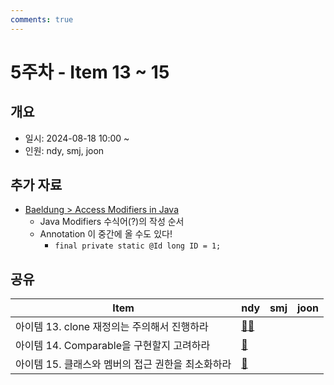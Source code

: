 ```yaml
---
comments: true
---
```

# 5주차 - Item 13 ~ 15

## 개요

- 일시: 2024-08-18 10:00 ~ 
- 인원: ndy, smj, joon

## 추가 자료

- [Baeldung > Access Modifiers in Java](https://www.baeldung.com/java-access-modifiers#canonical-order-of-modifiers)
	- Java Modifiers 수식어(?)의 작성 순서
	- Annotation 이 중간에 올 수도 있다!
		- `final private static @Id long ID = 1;`
## 공유

| Item                          | ndy                                                                                                  | smj | joon |
| ----------------------------- | ---------------------------------------------------------------------------------------------------- | --- | ---- |
| 아이템 13. clone 재정의는 주의해서 진행하라  | [🤖](https://chatgpt.com/share/f894fa7d-9643-4e11-aec1-084c20134e10)[📄](../chapter03/item13/ndy.md) |     |      |
| 아이템 14. Comparable을 구현할지 고려하라 | [🔗](https://www.baeldung.com/java-comparator-comparable)                                            |     |      |
| 아이템 15. 클래스와 멤버의 접근 권한을 최소화하라 | [🔗](https://lima1016.tistory.com/105?category=998504)                                               |     |      |

